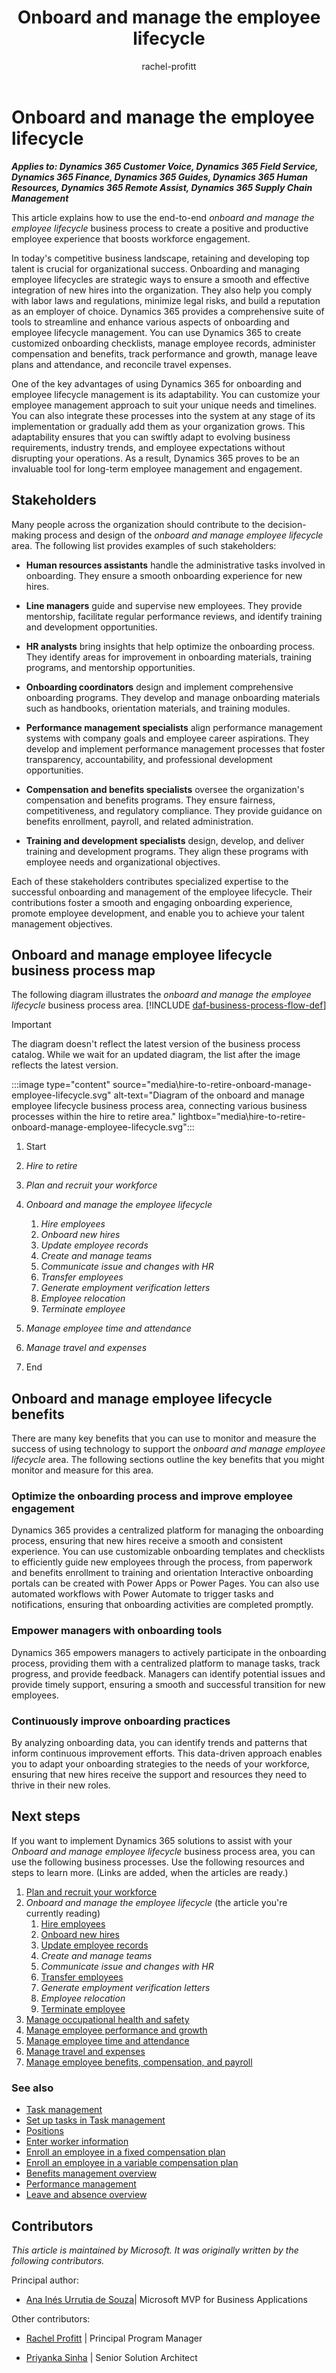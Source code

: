 ﻿---
title: Onboard and manage the employee lifecycle
description: Discover how the Onboard and manage the employee lifecycle business process can help you optimize onboarding new employees and foster a productive work environment.
author: rachel-profitt
ms.author: raprofit
ms.topic: conceptual
ms.date: 01/17/2025
ai-usage: ai-assisted
---

# Onboard and manage the employee lifecycle

***Applies to: Dynamics 365 Customer Voice, Dynamics 365 Field Service, Dynamics 365 Finance, Dynamics 365 Guides, Dynamics 365 Human Resources, Dynamics 365 Remote Assist, Dynamics 365 Supply Chain Management***

This article explains how to use the end-to-end *onboard and manage the employee lifecycle* business process to create a positive and productive employee experience that boosts workforce engagement.

In today's competitive business landscape, retaining and developing top talent is crucial for organizational success. Onboarding and managing employee lifecycles are strategic ways to ensure a smooth and effective integration of new hires into the organization. They also help you comply with labor laws and regulations, minimize legal risks, and build a reputation as an employer of choice. Dynamics 365 provides a comprehensive suite of tools to streamline and enhance various aspects of onboarding and employee lifecycle management. You can use Dynamics 365 to create customized onboarding checklists, manage employee records, administer compensation and benefits, track performance and growth, manage leave plans and attendance, and reconcile travel expenses.

One of the key advantages of using Dynamics 365 for onboarding and employee lifecycle management is its adaptability. You can customize your employee management approach to suit your unique needs and timelines. You can also integrate these processes into the system at any stage of its implementation or gradually add them as your organization grows. This adaptability ensures that you can swiftly adapt to evolving business requirements, industry trends, and employee expectations without disrupting your operations. As a result, Dynamics 365 proves to be an invaluable tool for long-term employee management and engagement.

## Stakeholders

Many people across the organization should contribute to the decision-making process and design of the *onboard and manage employee lifecycle* area. The following list provides examples of such stakeholders:

- **Human resources assistants** handle the administrative tasks involved in onboarding. They ensure a smooth onboarding experience for new hires.

- **Line managers** guide and supervise new employees. They provide mentorship, facilitate regular performance reviews, and identify training and development opportunities.

- **HR analysts** bring insights that help optimize the onboarding process. They identify areas for improvement in onboarding materials, training programs, and mentorship opportunities.

- **Onboarding coordinators** design and implement comprehensive onboarding programs. They develop and manage onboarding materials such as handbooks, orientation materials, and training modules.

- **Performance management specialists** align performance management systems with company goals and employee career aspirations. They develop and implement performance management processes that foster transparency, accountability, and professional development opportunities.

- **Compensation and benefits specialists** oversee the organization's compensation and benefits programs. They ensure fairness, competitiveness, and regulatory compliance. They provide guidance on benefits enrollment, payroll, and related administration.

- **Training and development specialists** design, develop, and deliver training and development programs. They align these programs with employee needs and organizational objectives.

Each of these stakeholders contributes specialized expertise to the successful onboarding and management of the employee lifecycle. Their contributions foster a smooth and engaging onboarding experience, promote employee development, and enable you to achieve your talent management objectives.

## Onboard and manage employee lifecycle business process map

The following diagram illustrates the *onboard and manage the employee lifecycle* business process area. [!INCLUDE [daf-business-process-flow-def](~/../shared-content/shared/guidance-includes/daf-business-process-flow-def.md)]

> [!IMPORTANT]
> The diagram doesn't reflect the latest version of the business process catalog. While we wait for an updated diagram, the list after the image reflects the latest version.

:::image type="content" source="media\hire-to-retire-onboard-manage-employee-lifecycle.svg" alt-text="Diagram of the onboard and manage employee lifecycle business process area, connecting various business processes within the hire to retire area." lightbox="media\hire-to-retire-onboard-manage-employee-lifecycle.svg":::

1. Start
2. *Hire to retire*
3. *Plan and recruit your workforce*
4. *Onboard and manage the employee lifecycle*
    1. *Hire employees*  
    2. *Onboard new hires*  
    3. *Update employee records*  
    4. *Create and manage teams*
    5. *Communicate issue and changes with HR*
    6. *Transfer employees*  
    7. *Generate employment verification letters*
    8. *Employee relocation*
    9. *Terminate employee*
        <!-- > [!NOTE]
        > Not shown are connections to End from *Assign onboarding checklist to worker*, *Manage worker position assignments*, and *Manage leave enrollment and balances*. -->

5. *Manage employee time and attendance*
6. *Manage travel and expenses*
7. End

## Onboard and manage employee lifecycle benefits

There are many key benefits that you can use to monitor and measure the success of using technology to support the *onboard and manage employee lifecycle* area. The following sections outline the key benefits that you might monitor and measure for this area.

### Optimize the onboarding process and improve employee engagement

Dynamics 365 provides a centralized platform for managing the onboarding process, ensuring that new hires receive a smooth and consistent experience. You can use customizable onboarding templates and checklists to efficiently guide new employees through the process, from paperwork and benefits enrollment to training and orientation Interactive onboarding portals can be created with Power Apps or Power Pages. You can also use automated workflows with Power Automate to trigger tasks and notifications, ensuring that onboarding activities are completed promptly.

### Empower managers with onboarding tools

Dynamics 365 empowers managers to actively participate in the onboarding process, providing them with a centralized platform to manage tasks, track progress, and provide feedback. Managers can identify potential issues and provide timely support, ensuring a smooth and successful transition for new employees.

### Continuously improve onboarding practices

By analyzing onboarding data, you can identify trends and patterns that inform continuous improvement efforts. This data-driven approach enables you to adapt your onboarding strategies to the needs of your workforce, ensuring that new hires receive the support and resources they need to thrive in their new roles.

## Next steps

If you want to implement Dynamics 365 solutions to assist with your *Onboard and manage employee lifecycle* business process area, you can use the following business processes. Use the following resources and steps to learn more. (Links are added, when the articles are ready.)

1. [Plan and recruit your workforce](hire-to-retire-plan-recruit-workforce-overview.md)
2. *Onboard and manage the employee lifecycle* (the article you're currently reading)
    1. [Hire employees](hire-to-retire-onboard-hire-employees.md)  
    2. [Onboard new hires](hire-to-retire-onboard-new-hires.md)  
    3. [Update employee records](hire-to-retire-update-employee-records.md)  
    4. *Create and manage teams*
    5. *Communicate issue and changes with HR*
    6. [Transfer employees](hire-to-retire-onboard-transfer-employees.md)  
    7. *Generate employment verification letters*
    8. *Employee relocation*
    9. [Terminate employee](hire-to-retire-onboard-terminate-employment.md)  
3. [Manage occupational health and safety](hire-to-retire-manage-occupational-health-safety.md)
4. [Manage employee performance and growth](hire-to-retire-manage-employee-performance-growth.md)
5. [Manage employee time and attendance](hire-to-retire-manage-employee-time-attendance-overview.md)
6. [Manage travel and expenses](hire-to-retire-manage-travel-expenses.md)
7. [Manage employee benefits, compensation, and payroll](hire-to-retire-manage-employee-benefits-payroll.md)

### See also

- [Task management](/dynamics365/human-resources/hr-task-mgmt)
- [Set up tasks in Task management](/dynamics365/human-resources/hr-task-update)
- [Positions](/dynamics365/human-resources/hr-personnel-positions)
- [Enter worker information](/dynamics365/human-resources/hr-personnel-enter-worker-information)
- [Enroll an employee in a fixed compensation plan](/dynamics365/human-resources/hr-compensation-enroll-employees-fixed)
- [Enroll an employee in a variable compensation plan](/dynamics365/human-resources/hr-compensation-enroll-employees-variable)
- [Benefits management overview](/dynamics365/human-resources/hr-benefits-management-overview)
- [Performance management](/dynamics365/human-resources/hr-develop-performance-management-overview)
- [Leave and absence overview](/dynamics365/human-resources/hr-leave-and-absence-overview)

<!-- ## Tags

*Industries:* Agriculture (01-09), Mining (10-14), Construction (15-17), Manufacturing (20-39), Transportation and Public Utilities (40-49), Wholesale Trade (50-51), Retail Trade (52-59), Finance, Insurance, Real Estate (60-67), Services (70-89), Public Administration (91-99)

*Stakeholders:* Accounts payable, Administrative, Audit, Finance, Human Resources, IT, Operations

*Products:* Dynamics 365 Customer Voice, Dynamics 365 Field Service, Dynamics 365 Finance, Dynamics 365 Guides, Dynamics 365 Human Resources, Dynamics 365 Remote Assist, Dynamics 365 Supply Chain Management -->

## Contributors

*This article is maintained by Microsoft. It was originally written by the following contributors.*

Principal author:

- [Ana Inés Urrutia de Souza](https://www.linkedin.com/in/anainesurrutia/)\| Microsoft MVP for Business Applications

Other contributors:

- [Rachel Profitt](https://www.linkedin.com/in/rachelprofitt/) \| Principal Program Manager

- [Priyanka Sinha](https://www.linkedin.com/in/priyanka-sinha-726b1314/) \| Senior Solution Architect

